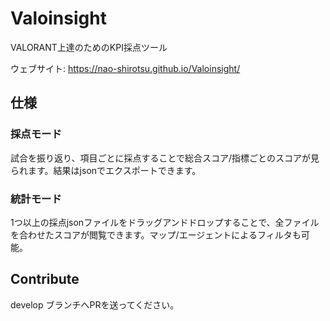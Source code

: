 # Valoinsight

VALORANT上達のためのKPI採点ツール

ウェブサイト: https://nao-shirotsu.github.io/Valoinsight/

## 仕様
### 採点モード
試合を振り返り、項目ごとに採点することで総合スコア/指標ごとのスコアが見られます。結果はjsonでエクスポートできます。
### 統計モード
1つ以上の採点jsonファイルをドラッグアンドドロップすることで、全ファイルを合わせたスコアが閲覧できます。マップ/エージェントによるフィルタも可能。
 
## Contribute

develop ブランチへPRを送ってください。
